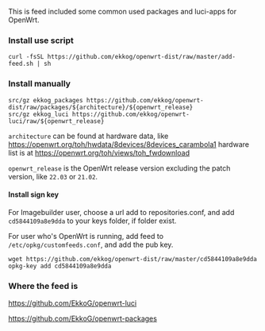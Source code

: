 This is feed included some common used packages and luci-apps for OpenWrt.


### Install use script

```
curl -fsSL https://github.com/ekkog/openwrt-dist/raw/master/add-feed.sh | sh 
```

### Install manually

```
src/gz ekkog_packages https://github.com/ekkog/openwrt-dist/raw/packages/${architecture}/${openwrt_release}
src/gz ekkog_luci https://github.com/ekkog/openwrt-luci/raw/${openwrt_release}
```

`architecture` can be found at hardware data, like https://openwrt.org/toh/hwdata/8devices/8devices_carambola1
hardware list is at https://openwrt.org/toh/views/toh_fwdownload

`openwrt_release` is the OpenWrt release version excluding the patch version, like `22.03` or `21.02`.

#### Install sign key

For Imagebuilder user, choose a url add to repositories.conf, and add `cd5844109a8e9dda` to your keys folder, if folder exist.

For user who's OpenWrt is running, add feed to `/etc/opkg/customfeeds.conf`, and add the pub key.

```
wget https://github.com/ekkog/openwrt-dist/raw/master/cd5844109a8e9dda
opkg-key add cd5844109a8e9dda
```

### Where the feed is

https://github.com/EkkoG/openwrt-luci

https://github.com/EkkoG/openwrt-packages